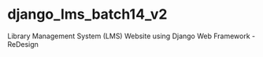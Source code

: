 # django_lms_batch14_v2
Library Management System (LMS) Website using Django Web Framework - ReDesign

